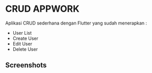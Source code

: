 # CRUD APPWORK

Aplikasi CRUD sederhana dengan Flutter yang sudah menerapkan :
- User List
- Create User
- Edit User
- Delete User

## Screenshots
